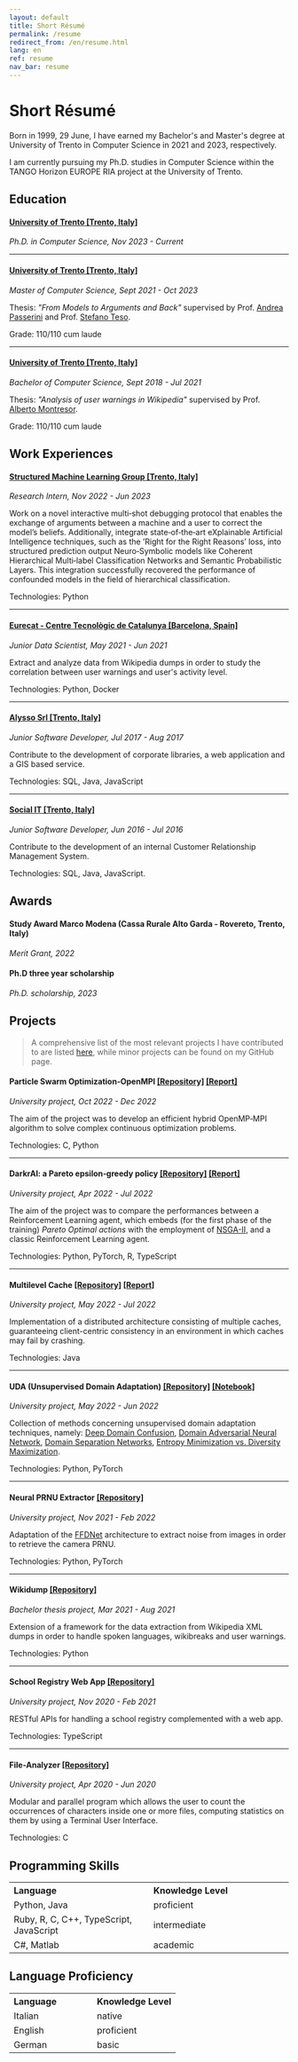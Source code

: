 ```yaml
---
layout: default
title: Short Résumé
permalink: /resume
redirect_from: /en/resume.html
lang: en
ref: resume
nav_bar: resume
---
```

# Short Résumé

Born in 1999, 29 June, I have earned my Bachelor's and Master's degree at University of Trento in Computer Science in 2021 and 2023, respectively. 

I am currently pursuing my Ph.D. studies in Computer Science within the TANGO Horizon EUROPE RIA project at the University of Trento.

## Education

#### [University of Trento [Trento, Italy]](https://www.unitn.it/en)

_Ph.D. in Computer Science, Nov 2023 - Current_

<hr>

#### [University of Trento [Trento, Italy]](https://www.unitn.it/en)

_Master of Computer Science, Sept 2021 - Oct 2023_

Thesis: _"From Models to Arguments and Back"_ supervised by Prof. [Andrea Passerini](https://disi.unitn.it/~passerini/) and Prof. [Stefano Teso](https://disi.unitn.it/~teso/).

Grade: 110/110 cum laude

<hr>

#### [University of Trento [Trento, Italy]](https://www.unitn.it/en)

_Bachelor of Computer Science, Sept 2018 - Jul 2021_

Thesis: _"Analysis of user warnings in Wikipedia"_ supervised by Prof. [Alberto Montresor](http://cricca.disi.unitn.it/montresor/).

Grade: 110/110 cum laude

## Work Experiences

#### [Structured Machine Learning Group [Trento, Italy]](https://sml.disi.unitn.it/)

_Research Intern, Nov 2022 - Jun 2023_

Work on a novel interactive multi‑shot debugging protocol that enables the exchange of arguments between a machine and a user to correct the model’s beliefs. Additionally, integrate state‑of‑the‑art eXplainable Artificial Intelligence techniques, such as the ’Right for the Right Reasons’ loss, into structured prediction output Neuro‑Symbolic models like Coherent Hierarchical Multi‑label Classification Networks and Semantic Probabilistic Layers. This integration successfully recovered the performance of confounded models in the field of hierarchical classification.

Technologies: Python

<hr>

#### [Eurecat ‑ Centre Tecnològic de Catalunya [Barcelona, Spain]](https://eurecat.org/)

_Junior Data Scientist, May 2021 - Jun 2021_

Extract and analyze data from Wikipedia dumps in order to study the correlation between user warnings and user's activity level.

Technologies: Python, Docker

<hr>

#### [Alysso Srl [Trento, Italy]](https://www.alysso.it/)

_Junior Software Developer, Jul 2017 - Aug 2017_

Contribute to the development of corporate libraries, a web application and a GIS based service.

Technologies: SQL, Java, JavaScript

<hr>

#### [Social IT [Trento, Italy]](https://www.socialit.it/en/)

_Junior Software Developer, Jun 2016 - Jul 2016_

Contribute to the development of an internal Customer Relationship Management System. 

Technologies: SQL, Java, JavaScript.

## Awards

#### Study Award Marco Modena (Cassa Rurale Alto Garda ‑ Rovereto, Trento, Italy)

_Merit Grant, 2022_

#### Ph.D three year scholarship

_Ph.D. scholarship, 2023_

## Projects

> A comprehensive list of the most relevant projects I have contributed to are listed [here](/projects), while minor projects can be found on my GitHub page.

#### Particle Swarm Optimization‑OpenMPI [[Repository]](https://github.com/samuelebortolotti/ParticleSwarmOptimization-OpenMPI) [[Report]](https://fedeizzo.github.io/ParticleSwarmOptimization-OpenMPI/report.pdf)

_University project, Oct 2022 - Dec 2022_

The aim of the project was to develop an efficient hybrid OpenMP‑MPI algorithm to solve complex continuous optimization problems.

Technologies: C, Python

<hr>

#### DarkrAI: a Pareto epsilon‑greedy policy [[Repository]](https://github.com/samuelebortolotti/pareto-epsilon-greedy-RL) [[Report]](https://github.com/samuelebortolotti/pareto-epsilon-greedy-RL/blob/master/report/main.pdf)

_University project, Apr 2022 - Jul 2022_

The aim of the project was to compare the performances between a Reinforcement Learning agent, which embeds (for the first phase of the training) _Pareto Optimal actions_ with the employment of [NSGA-II](https://doi.org/10.1109%2F4235.996017), and a classic Reinforcement Learning agent.

Technologies: Python, PyTorch, R, TypeScript

<hr>

#### Multilevel Cache [[Repository]](https://github.com/samuelebortolotti/multilevel-cache) [[Report]](https://github.com/samuelebortolotti/multilevel-cache/blob/master/doc/Report.pdf)

_University project, May 2022 - Jul 2022_

Implementation of a distributed architecture consisting of multiple caches, guaranteeing client-centric consistency in an environment in which caches may fail by crashing.

Technologies: Java

<hr>

#### UDA (Unsupervised Domain Adaptation) [[Repository]](https://github.com/samuelebortolotti/uda) [[Notebook]](https://github.com/samuelebortolotti/uda/blob/master/uda/notebook/notebook.ipynb)

_University project, May 2022 - Jun 2022_

Collection of methods concerning unsupervised domain adaptation techniques, namely: [Deep Domain Confusion](https://doi.org/10.48550/arXiv.1412.3474), [Domain Adversarial Neural Network](https://doi.org/10.48550/arXiv.1505.07818), [Domain Separation Networks](https://doi.org/10.48550/arXiv.1608.06019), [Entropy Minimization vs. Diversity Maximization](https://doi.org/10.48550/arXiv.2002.01690).

Technologies: Python, PyTorch

<hr>

#### Neural PRNU Extractor [[Repository]](https://github.com/samuelebortolotti/neural-prnu-extractor)

_University project, Nov 2021 - Feb 2022_

Adaptation of the [FFDNet](https://doi.org/10.48550/arXiv.1710.04026) architecture to extract noise from images in order to retrieve the camera PRNU.

Technologies: Python, PyTorch

<hr>

#### Wikidump [[Repository]](https://github.com/samuelebortolotti/wikidump-lang-breaks-warns)

_Bachelor thesis project, Mar 2021 - Aug 2021_

Extension of a framework for the data extraction from Wikipedia XML dumps in order to handle spoken languages, wikibreaks and user warnings.

Technologies: Python

<hr>

#### School Registry Web App [[Repository]](https://github.com/samuelebortolotti/school-registry-web-app)

_University project, Nov 2020 - Feb 2021_

RESTful APIs for handling a school registry complemented with a web app.

Technologies: TypeScript

<hr>

#### File-Analyzer [[Repository]](https://github.com/samuelebortolotti/file-analyzer)

_University project, Apr 2020 - Jun 2020_

Modular and parallel program which allows the user to count the occurrences of characters inside one or more files, computing statistics on them by using a Terminal User Interface.

Technologies: C

## Programming Skills

<table>
  <colgroup>
    <col style="width: 50%;">
    <col style="width: 50%;">
  </colgroup>
  <tr>
    <th style="text-align: left;">Language</th>
    <th style="text-align: left;">Knowledge Level</th>
  </tr>
  <tr>
    <td>Python, Java</td>
    <td>proficient</td>
  </tr>
  <tr>
    <td>Ruby, R, C, C++, TypeScript, JavaScript</td>
    <td>intermediate</td>
  </tr>
  <tr>
    <td>C#, Matlab</td>
    <td>academic</td>
  </tr>
</table>


## Language Proficiency

<table>
  <colgroup>
    <col style="width: 50%;">
    <col style="width: 50%;">
  </colgroup>
  <tr>
    <th style="text-align: left;">Language</th>
    <th style="text-align: left;">Knowledge Level</th>
  </tr>
  <tr>
    <td>Italian</td>
    <td>native</td>
  </tr>
  <tr>
    <td>English</td>
    <td>proficient</td>
  </tr>
  <tr>
    <td>German</td>
    <td>basic</td>
  </tr>
</table>
